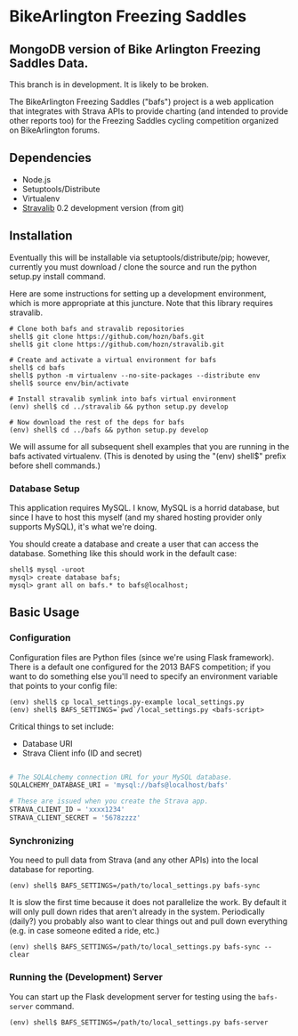 # BikeArlington Freezing Saddles

## MongoDB version of Bike Arlington Freezing Saddles Data.

This branch is in development.  It is likely to be broken.

The BikeArlington Freezing Saddles ("bafs") project is a web application that integrates with Strava APIs to 
provide charting (and intended to provide other reports too) for the Freezing Saddles cycling competition organized
on BikeArlington forums.

## Dependencies
 
* Node.js 
* Setuptools/Distribute
* Virtualenv
* [Stravalib](http://github.com/hozn/stravalib) 0.2 development version (from git)

## Installation

Eventually this will be installable via setuptools/distribute/pip; however, currently you must 
download / clone the source and run the python setup.py install command.

Here are some instructions for setting up a development environment, which is more appropriate
at this juncture.  Note that this library requires stravalib.

	# Clone both bafs and stravalib repositories
	shell$ git clone https://github.com/hozn/bafs.git
	shell$ git clone https://github.com/hozn/stravalib.git
	
	# Create and activate a virtual environment for bafs
	shell$ cd bafs
	shell$ python -m virtualenv --no-site-packages --distribute env
	shell$ source env/bin/activate
	
	# Install stravalib symlink into bafs virtual environment 
	(env) shell$ cd ../stravalib && python setup.py develop
	
	# Now download the rest of the deps for bafs
	(env) shell$ cd ../bafs && python setup.py develop

We will assume for all subsequent shell examples that you are running in the bafs activated virtualenv.  (This is denoted by using 
the "(env) shell$" prefix before shell commands.)    
   
### Database Setup

This application requires MySQL.  I know, MySQL is a horrid database, but since I have to host this myself (and my shared hosting
provider only supports MySQL), it's what we're doing.

You should create a database and create a user that can access the database.  Something like this should work in the default case:

	shell$ mysql -uroot
	mysql> create database bafs;
	mysql> grant all on bafs.* to bafs@localhost;

## Basic Usage

### Configuration

Configuration files are Python files (since we're using Flask framework).  There is a default one configured for the 2013 BAFS competition;
if you want to do something else you'll need to specify an environment variable that points to your config file:

	(env) shell$ cp local_settings.py-example local_settings.py
	(env) shell$ BAFS_SETTINGS=`pwd`/local_settings.py <bafs-script>
	
Critical things to set include:
* Database URI
* Strava Client info (ID and secret)

```python

# The SQLALchemy connection URL for your MySQL database.
SQLALCHEMY_DATABASE_URI = 'mysql://bafs@localhost/bafs'

# These are issued when you create the Strava app.
STRAVA_CLIENT_ID = 'xxxx1234'
STRAVA_CLIENT_SECRET = '5678zzzz'
```
	
### Synchronizing

You need to pull data from Strava (and any other APIs) into the local database for reporting.

	(env) shell$ BAFS_SETTINGS=/path/to/local_settings.py bafs-sync
	
It is slow the first time because it does not parallelize the work.  By default it will only pull down rides that aren't
already in the system.  Periodically (daily?) you probably also want to clear things out and pull down everything (e.g. in
case someone edited a ride, etc.)

	(env) shell$ BAFS_SETTINGS=/path/to/local_settings.py bafs-sync --clear

### Running the (Development) Server

You can start up the Flask development server for testing using the `bafs-server` command.

	(env) shell$ BAFS_SETTINGS=/path/to/local_settings.py bafs-server
	
